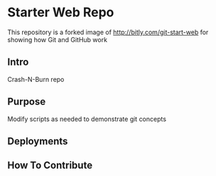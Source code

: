 # Starter Web Repo

This repository is a forked image of http://bitly.com/git-start-web for showing how Git and GitHub work

## Intro

Crash-N-Burn repo

## Purpose

Modify scripts as needed to demonstrate git concepts

## Deployments

## How To Contribute
